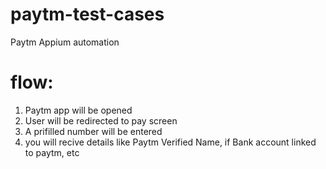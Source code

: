 # paytm-test-cases
Paytm Appium automation


# flow:
1) Paytm app will be opened
2) User will be redirected to pay screen
3) A prifilled number will be entered
4) you will recive details like Paytm Verified Name, if Bank account linked to paytm, etc
